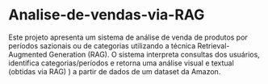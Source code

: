 # Analise-de-vendas-via-RAG
Este projeto apresenta um sistema de análise de venda de produtos por períodos sazionais ou de categorias utilizando a técnica Retrieval-Augmented Generation (RAG). O sistema interpreta consultas dos usuários, identifica categorias/períodos e retorna uma análise visual e textual (obtidas via RAG) ) a partir de dados de um dataset da Amazon.
